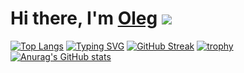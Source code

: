# Hi there, I'm [Oleg](https://github.com/rakovog) ![](https://github.com/blackcater/blackcater/raw/main/images/Hi.gif) 
[![Top Langs](https://github-readme-stats.vercel.app/api/top-langs/?username=rakovog)](https://github.com/rakovog/github-readme-stats)
[![Typing SVG](https://readme-typing-svg.herokuapp.com?color=%2336BCF7&lines=Computer+science+student)](https://git.io/typing-svg)
[![GitHub Streak](https://github-readme-streak-stats.herokuapp.com/?user=rakovog)](https://git.io/streak-stats)
[![trophy](https://github-profile-trophy.vercel.app/?username=rakovog)](https://github.com/rakovog/github-profile-trophy)
[![Anurag's GitHub stats](https://github-readme-stats.vercel.app/api?username=rakovog)](https://github.com/rakovog/github-readme-stats) 
<!--
**rakovog/rakovog** is a ✨ _special_ ✨ repository because its `README.md` (this file) appears on your GitHub profile.
Here are some ideas to get you started:
- 🔭 I’m currently working on ...
- 🌱 I’m currently learning ...
- 👯 I’m looking to collaborate on ...
- 🤔 I’m looking for help with ...
- 💬 Ask me about ...
- 📫 How to reach me: ...
- 😄 Pronouns: ..
- ⚡ Fun fact: ...
--
